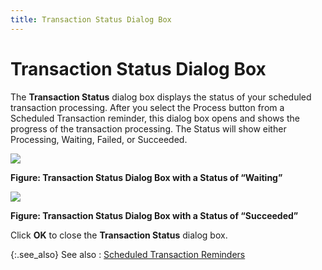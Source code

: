 ```yaml
---
title: Transaction Status Dialog Box
---
```


# Transaction Status Dialog Box


The **Transaction Status**  dialog box displays the status of your scheduled transaction processing.  After you select the Process button from a Scheduled Transaction reminder,  this dialog box opens and shows the progress of the transaction processing.  The Status will show either Processing, Waiting, Failed, or Succeeded.


![]({{site.acc_baseurl}}/img/transaction_status_dialog_box_waiting_acc.gif)


**Figure: Transaction Status Dialog Box with a  Status of “Waiting”**


![]({{site.acc_baseurl}}/img/transaction_status_dialog_box_succeeded_acc.gif)


**Figure: Transaction Status Dialog Box with a  Status of “Succeeded”**


Click **OK** to close the **Transaction Status** dialog box.


{:.see_also}
See also
: [Scheduled  Transaction Reminders]({{site.acc_baseurl}}/memorized-transactions/scheduled_transaction_reminders_acc.html)
